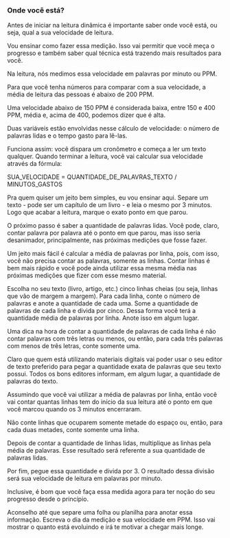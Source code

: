 ### Onde você está?

Antes de iniciar na leitura dinâmica é importante saber onde você está, ou seja, qual a sua velocidade de leitura. 

Vou ensinar como fazer essa medição. Isso vai permitir que você meça o progresso e também saber qual técnica está trazendo mais resultados para você. 

Na leitura, nós medimos essa velocidade em palavras por minuto ou PPM.

Para que você tenha números para comparar com a sua velocidade, a média de leitura das pessoas é abaixo de 200 PPM. 

Uma velocidade abaixo de 150 PPM é considerada baixa, entre 150 e 400 PPM, média e, acima de 400, podemos dizer que é alta.

Duas variáveis estão envolvidas nesse cálculo de velocidade: o número de palavras lidas e o tempo gasto para lê-las. 

Funciona assim: você dispara um cronômetro e começa a ler um texto qualquer. Quando terminar a leitura, você vai calcular sua velocidade através da fórmula:

SUA_VELOCIDADE = QUANTIDADE_DE_PALAVRAS_TEXTO / MINUTOS_GASTOS

Pra quem quiser um jeito bem simples, eu vou ensinar aqui. Separe um texto - pode ser um capítulo de um livro - e leia o mesmo por 3 minutos. Logo que acabar a leitura, marque o exato ponto em que parou. 

O próximo passo é saber a quantidade de palavras lidas. Você pode, claro, contar palavra por palavra até o ponto em que parou, mas isso seria desanimador, principalmente, nas próximas medições que fosse fazer.

Um jeito mais fácil é calcular a média de palavras por linha, pois, com isso, você não precisa contar as palavras, somente as linhas. Contar linhas é bem mais rápido e você pode ainda utilizar essa mesma média nas próximas medições que fizer com esse mesmo material.

Escolha no seu texto (livro, artigo, etc.) cinco linhas cheias (ou seja, linhas que vão de margem a margem). Para cada linha, conte o número de palavras e anote a quantidade de cada uma. Some a quantidade de palavras de cada linha e divida por cinco. Dessa forma você terá a quantidade média de palavras por linha. Anote isso em algum lugar.

Uma dica na hora de contar a quantidade de palavras de cada linha é não contar palavras com três letras ou menos, ou então, para cada três palavras com menos de três letras, conte somente uma.

Claro que quem está utilizando materiais digitais vai poder usar o seu editor de texto preferido para pegar a quantidade exata de palavras que seu texto possui. Todos os bons editores informam, em algum lugar, a quantidade de palavras do texto.

Assumindo que você vai utilizar a média de palavras por linha, então você vai contar quantas linhas tem do início da sua leitura até o ponto em que você marcou quando os 3 minutos encerraram. 

Não conte linhas que ocuparem somente metade do espaço ou, então, para cada duas metades, conte somente uma linha. 

Depois de contar a quantidade de linhas lidas, multiplique as linhas pela média de palavras. Esse resultado será referente a sua quantidade de palavras lidas.

Por fim, pegue essa quantidade e divida por 3. O resultado dessa divisão será sua velocidade de leitura em palavras por minuto.

Inclusive, é bom que você faça essa medida agora para ter noção do seu progresso desde o princípio.

Aconselho até que separe uma folha ou planilha para anotar essa informação. Escreva o dia da medição e sua velocidade em PPM. Isso vai mostrar o quanto está evoluindo e irá te motivar a chegar mais longe.
